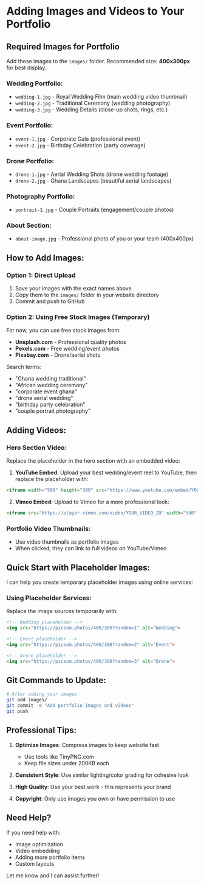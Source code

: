 # Adding Images and Videos to Your Portfolio

## Required Images for Portfolio

Add these images to the `images/` folder. Recommended size: **400x300px** for best display.

### Wedding Portfolio:
- `wedding-1.jpg` - Royal Wedding Film (main wedding video thumbnail)
- `wedding-2.jpg` - Traditional Ceremony (wedding photography)
- `wedding-3.jpg` - Wedding Details (close-up shots, rings, etc.)

### Event Portfolio:
- `event-1.jpg` - Corporate Gala (professional event)
- `event-2.jpg` - Birthday Celebration (party coverage)

### Drone Portfolio:
- `drone-1.jpg` - Aerial Wedding Shots (drone wedding footage)
- `drone-2.jpg` - Ghana Landscapes (beautiful aerial landscapes)

### Photography Portfolio:
- `portrait-1.jpg` - Couple Portraits (engagement/couple photos)

### About Section:
- `about-image.jpg` - Professional photo of you or your team (400x400px)

## How to Add Images:

### Option 1: Direct Upload
1. Save your images with the exact names above
2. Copy them to the `images/` folder in your website directory
3. Commit and push to GitHub

### Option 2: Using Free Stock Images (Temporary)
For now, you can use free stock images from:
- **Unsplash.com** - Professional quality photos
- **Pexels.com** - Free wedding/event photos
- **Pixabay.com** - Drone/aerial shots

Search terms:
- "Ghana wedding traditional"
- "African wedding ceremony"
- "corporate event ghana"
- "drone aerial wedding"
- "birthday party celebration"
- "couple portrait photography"

## Adding Videos:

### Hero Section Video:
Replace the placeholder in the hero section with an embedded video:

1. **YouTube Embed**: Upload your best wedding/event reel to YouTube, then replace the placeholder with:
```html
<iframe width="500" height="300" src="https://www.youtube.com/embed/YOUR_VIDEO_ID" frameborder="0" allowfullscreen></iframe>
```

2. **Vimeo Embed**: Upload to Vimeo for a more professional look:
```html
<iframe src="https://player.vimeo.com/video/YOUR_VIDEO_ID" width="500" height="300" frameborder="0" allowfullscreen></iframe>
```

### Portfolio Video Thumbnails:
- Use video thumbnails as portfolio images
- When clicked, they can link to full videos on YouTube/Vimeo

## Quick Start with Placeholder Images:

I can help you create temporary placeholder images using online services:

### Using Placeholder Services:
Replace the image sources temporarily with:
```html
<!-- Wedding placeholder -->
<img src="https://picsum.photos/400/300?random=1" alt="Wedding">

<!-- Event placeholder -->
<img src="https://picsum.photos/400/300?random=2" alt="Event">

<!-- Drone placeholder -->
<img src="https://picsum.photos/400/300?random=3" alt="Drone">
```

## Git Commands to Update:
```bash
# After adding your images
git add images/
git commit -m "Add portfolio images and videos"
git push
```

## Professional Tips:

1. **Optimize Images**: Compress images to keep website fast
   - Use tools like TinyPNG.com
   - Keep file sizes under 200KB each

2. **Consistent Style**: Use similar lighting/color grading for cohesive look

3. **High Quality**: Use your best work - this represents your brand

4. **Copyright**: Only use images you own or have permission to use

## Need Help?

If you need help with:
- Image optimization
- Video embedding
- Adding more portfolio items
- Custom layouts

Let me know and I can assist further!